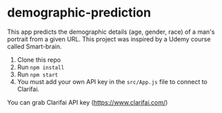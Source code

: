 # demographic-prediction
This app predicts the demographic details (age, gender, race) of a man's portrait from a given URL. This project was inspired by a Udemy course called Smart-brain.

1. Clone this repo
2. Run `npm install`
3. Run `npm start`
4. You must add your own API key in the `src/App.js` file to connect to Clarifai.

You can grab Clarifai API key (https://www.clarifai.com/)
